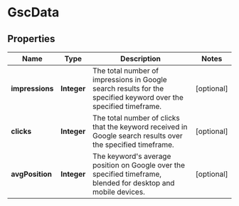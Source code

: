 # GscData

## Properties
Name | Type | Description | Notes
------------ | ------------- | ------------- | -------------
**impressions** | **Integer** | The total number of impressions in Google search results for the specified keyword over the specified timeframe. |  [optional]
**clicks** | **Integer** | The total number of clicks that the keyword received in Google search results over the specified timeframe. |  [optional]
**avgPosition** | **Integer** | The keyword&#x27;s average position on Google over the specified timeframe, blended for desktop and mobile devices. |  [optional]
